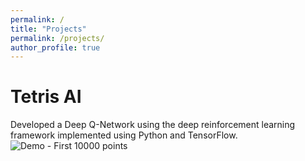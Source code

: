 ```yaml
---
permalink: /
title: "Projects"
permalink: /projects/
author_profile: true
---
```


Tetris AI
======
Developed a Deep Q-Network using the deep reinforcement learning framework implemented using Python and TensorFlow.
![Demo - First 10000 points](https://github.com/ChesterHuynh/tetrisAI)


